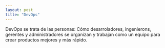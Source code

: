 ```yaml
---
layout: post
title: "DevOps"
---
```


DevOps se trata de las personas:<!--more--> Cómo desarroladores, ingenierons, gerentes y administradores se organizan y trabajan como un equipo para crear productos mejores y más rápido.